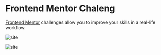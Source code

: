 # Frontend Mentor Chaleng 

[Frontend Mentor](https://www.frontendmentor.io) challenges allow you to improve your skills in a real-life workflow.

![site](https://github.com/Diegooliveyra/Huddle-landing-page/blob/master/images/img-readme-1.png)

![site](https://github.com/Diegooliveyra/Huddle-landing-page/blob/master/images/img-readme-2.png)

